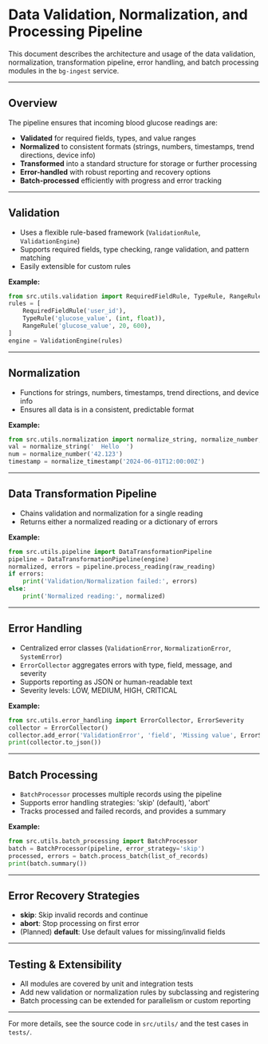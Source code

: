# Data Validation, Normalization, and Processing Pipeline

This document describes the architecture and usage of the data validation, normalization, transformation pipeline, error handling, and batch processing modules in the `bg-ingest` service.

---

## Overview

The pipeline ensures that incoming blood glucose readings are:
- **Validated** for required fields, types, and value ranges
- **Normalized** to consistent formats (strings, numbers, timestamps, trend directions, device info)
- **Transformed** into a standard structure for storage or further processing
- **Error-handled** with robust reporting and recovery options
- **Batch-processed** efficiently with progress and error tracking

---

## Validation
- Uses a flexible rule-based framework (`ValidationRule`, `ValidationEngine`)
- Supports required fields, type checking, range validation, and pattern matching
- Easily extensible for custom rules

**Example:**
```python
from src.utils.validation import RequiredFieldRule, TypeRule, RangeRule, ValidationEngine
rules = [
    RequiredFieldRule('user_id'),
    TypeRule('glucose_value', (int, float)),
    RangeRule('glucose_value', 20, 600),
]
engine = ValidationEngine(rules)
```

---

## Normalization
- Functions for strings, numbers, timestamps, trend directions, and device info
- Ensures all data is in a consistent, predictable format

**Example:**
```python
from src.utils.normalization import normalize_string, normalize_number, normalize_timestamp
val = normalize_string('  Hello  ')
num = normalize_number('42.123')
timestamp = normalize_timestamp('2024-06-01T12:00:00Z')
```

---

## Data Transformation Pipeline
- Chains validation and normalization for a single reading
- Returns either a normalized reading or a dictionary of errors

**Example:**
```python
from src.utils.pipeline import DataTransformationPipeline
pipeline = DataTransformationPipeline(engine)
normalized, errors = pipeline.process_reading(raw_reading)
if errors:
    print('Validation/Normalization failed:', errors)
else:
    print('Normalized reading:', normalized)
```

---

## Error Handling
- Centralized error classes (`ValidationError`, `NormalizationError`, `SystemError`)
- `ErrorCollector` aggregates errors with type, field, message, and severity
- Supports reporting as JSON or human-readable text
- Severity levels: LOW, MEDIUM, HIGH, CRITICAL

**Example:**
```python
from src.utils.error_handling import ErrorCollector, ErrorSeverity
collector = ErrorCollector()
collector.add_error('ValidationError', 'field', 'Missing value', ErrorSeverity.HIGH)
print(collector.to_json())
```

---

## Batch Processing
- `BatchProcessor` processes multiple records using the pipeline
- Supports error handling strategies: 'skip' (default), 'abort'
- Tracks processed and failed records, and provides a summary

**Example:**
```python
from src.utils.batch_processing import BatchProcessor
batch = BatchProcessor(pipeline, error_strategy='skip')
processed, errors = batch.process_batch(list_of_records)
print(batch.summary())
```

---

## Error Recovery Strategies
- **skip**: Skip invalid records and continue
- **abort**: Stop processing on first error
- (Planned) **default**: Use default values for missing/invalid fields

---

## Testing & Extensibility
- All modules are covered by unit and integration tests
- Add new validation or normalization rules by subclassing and registering
- Batch processing can be extended for parallelism or custom reporting

---

For more details, see the source code in `src/utils/` and the test cases in `tests/`. 